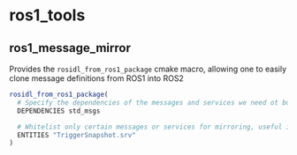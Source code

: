 # ros1_tools

## ros1_message_mirror

Provides the `rosidl_from_ros1_package` cmake macro, allowing one to easily clone message definitions from ROS1 into ROS2

```cmake
rosidl_from_ros1_package(
  # Specify the dependencies of the messages and services we need ot build.
  DEPENDENCIES std_msgs

  # Whitelist only certain messages or services for mirroring, useful if mirroring _all_ entities breaks the build process.
  ENTITIES "TriggerSnapshot.srv"
)
```
